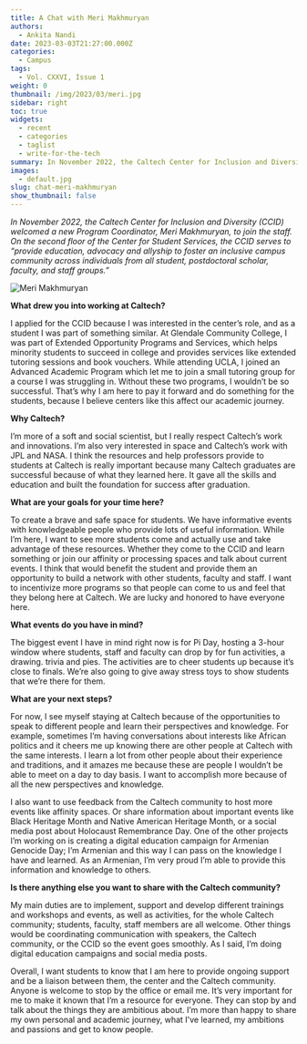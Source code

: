 ```yaml
---
title: A Chat with Meri Makhmuryan
authors:
  - Ankita Nandi
date: 2023-03-03T21:27:00.000Z
categories:
  - Campus
tags:
  - Vol. CXXVI, Issue 1
weight: 0
thumbnail: /img/2023/03/meri.jpg
sidebar: right
toc: true
widgets:
  - recent
  - categories
  - taglist
  - write-for-the-tech
summary: In November 2022, the Caltech Center for Inclusion and Diversity (CCID) welcomed a new Program Coordinator, Meri Makhmuryan, to join the staff.
images:
  - default.jpg
slug: chat-meri-makhmuryan
show_thumbnail: false
---
```


_In November 2022, the Caltech Center for Inclusion and Diversity (CCID) welcomed a new Program Coordinator, Meri Makhmuryan, to join the staff.  On the second floor of the Center for Student Services, the CCID serves to “provide education, advocacy and allyship to foster an inclusive campus community across individuals from all student, postdoctoral scholar, faculty, and staff groups.”_

![Meri Makhmuryan](/img/2023/03/meri.jpg)

**What drew you into working at Caltech?**

I applied for the CCID because I was interested in the center’s role, and as a student I was part of something similar. At Glendale Community College, I was part of Extended Opportunity Programs and Services, which helps minority students to succeed in college and provides services like extended tutoring sessions and book vouchers. While attending UCLA, I joined an Advanced Academic Program which let me to join a small tutoring group for a course I was struggling in. Without these two programs, I wouldn’t be so successful. That’s why I am here to pay it forward and do something for the students, because I believe centers like this affect our academic journey.

**Why Caltech?**

I’m more of a soft and social scientist, but I really respect Caltech’s work and innovations. I’m also very interested in space and Caltech’s work with JPL and NASA. I think the resources and help professors provide to students at Caltech is really important because many Caltech graduates are successful because of what they learned here. It gave all the skills and education and built the foundation for success after graduation.

**What are your goals for your time here?**

To create a brave and safe space for students. We have informative events with knowledgeable people who provide lots of useful information. While I’m here, I want to see more students come and actually use and take advantage of these resources. Whether they come to the CCID and learn something or join our affinity or processing spaces and talk about current events. I think that would benefit the student and provide them an opportunity to build a network with other students, faculty and staff. I want to incentivize more programs so that people can come to us and feel that they belong here at Caltech. We are lucky and honored to have everyone here.

**What events do you have in mind?**

The biggest event I have in mind right now is for Pi Day, hosting a 3-hour window where students, staff and faculty can drop by for fun activities, a drawing. trivia and pies. The activities are to cheer students up because it’s close to finals. We’re also going to give away stress toys to show students that we’re there for them.

**What are your next steps?**

For now, I see myself staying at Caltech because of the opportunities to speak to different people and learn their perspectives and knowledge. For example, sometimes I’m having conversations about interests like African politics and it cheers me up knowing there are other people at Caltech with the same interests. I learn a lot from other people about their experience and traditions, and it amazes me because these are people I wouldn’t be able to meet on a day to day basis. I want to accomplish more because of all the new perspectives and knowledge. 

I also want to use feedback from the Caltech community to host more events like affinity spaces. Or share information about important events like Black Heritage Month and Native American Heritage Month, or a social media post about Holocaust Remembrance Day. One of the other projects I’m working on is creating a digital education campaign for Armenian Genocide Day; I’m Armenian and this way I can pass on the knowledge I have and learned. As an Armenian, I’m very proud I’m able to provide this information and knowledge to others.

**Is there anything else you want to share with the Caltech community?**

My main duties are to implement, support and develop different trainings and workshops and events, as well as activities, for the whole Caltech community; students, faculty, staff members are all welcome. Other things would be coordinating communication with speakers, the Caltech community, or the CCID so the event goes smoothly. As I said, I’m doing digital education campaigns and social media posts.

Overall, I want students to know that I am here to provide ongoing support and be a liaison between them, the center and the Caltech community. Anyone is welcome to stop by the office or email me. It’s very important for me to make it known that I’m a resource for everyone. They can stop by and talk about the things they are ambitious about. I’m more than happy to share my own personal and academic journey, what I've learned, my ambitions and passions and get to know people. 
